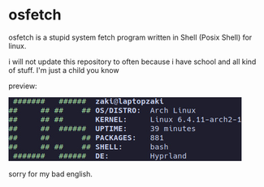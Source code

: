 # osfetch

osfetch is a stupid system fetch program written in Shell (Posix Shell) for linux.

i will not update this repository to often because i have school and all kind of stuff. I'm just a child you know

preview:

![osfetch](./assets/preview.jpg)

sorry for my bad english.
